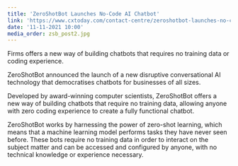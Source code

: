 ```yaml
---
title: 'ZeroShotBot Launches No-Code AI Chatbot'
link: 'https://www.cxtoday.com/contact-centre/zeroshotbot-launches-no-code-ai-chatbot/'
date: '11-11-2021 10:00'
media_order: zsb_post2.jpg
---
```


Firms offers a new way of building chatbots that requires no training data or coding experience.

ZeroShotBot announced the launch of a new disruptive conversational AI technology that democratises chatbots for businesses of all sizes.

Developed by award-winning computer scientists, ZeroShotBot offers a new way of building chatbots that require no training data, allowing anyone with zero coding experience to create a fully functional chatbot.

ZeroShotBot works by harnessing the power of zero-shot learning, which means that a machine learning model performs tasks they have never seen before. These bots require no training data in order to interact on the subject matter and can be accessed and configured by anyone, with no technical knowledge or experience necessary.